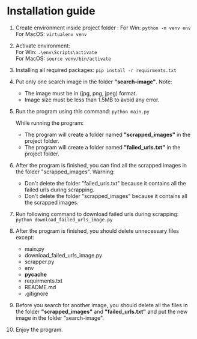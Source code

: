 # Installation guide

1. Create environment inside project folder :
For Win:
    `python -m venv env`
For MacOS:
    `virtualenv venv`

2. Activate environment:<br/>
For Win: 
    `.\env\Scripts\activate`<br />
For MacOS: 
    `source venv/bin/activate`

3. Installing all required packages:
    `pip install -r requirments.txt`

4. Put only one search image in the folder **"search-image"**.
Note: 
    - The image must be in (jpg, png, jpeg) format. 
    - Image size must be less than 1.5MB to avoid any error.

5. Run the program using this command:
    `python main.py`

    While running the program:<br/>
    - The program will create a folder named **"scrapped_images"** in the project folder.
    - The program will create a folder named **"failed_urls.txt"** in the project folder.

6. After the program is finished, you can find all the scrapped images in the folder "scrapped_images".
Warning: 
    - Don't delete the folder "failed_urls.txt" because it contains all the failed urls during scrapping.
    - Don't delete the folder "scrapped_images" because it contains all the scrapped images.

7. Run following command to download failed urls during scrapping:
    `python download_failed_urls_image.py`

8. After the program is finished, you should delete unnecessary files except:
    - main.py
    - download_failed_urls_image.py
    - scrapper.py
    - env
    - __pycache__
    - requirments.txt
    - README.md
    - .gitignore

9. Before you search for another image, you should delete all the files in the folder **"scrapped_images"** and **"failed_urls.txt"** and put the new image in the folder "search-image".

10. Enjoy the program.